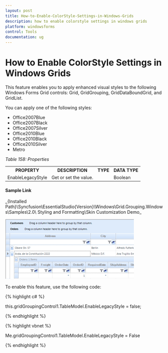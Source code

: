 ```yaml
---
layout: post
title: How-to-Enable-ColorStyle-Settings-in-Windows-Grids
description: how to enable colorstyle settings in windows grids
platform: windowsforms
control: Tools
documentation: ug
---
```


# How to Enable ColorStyle Settings in Windows Grids

This feature enables you to apply enhanced visual styles to the following Windows Forms Grid controls: Grid, GridGrouping, GridDataBoundGrid, and GridList. 

You can apply one of the following styles: 

* Office2007Blue
* Office2007Black
* Office2007Silver
* Office2010Blue
* Office2010Black
* Office2010Silver
* Metro

_Table 158: Properties_

<table>
<tr>
<th>
PROPERTY</th><th>
DESCRIPTION</th><th>
TYPE</th><th>
DATA TYPE</th></tr>
<tr>
<td>
EnableLegacyStyle</td><td>
Get or set the value.</td><td>
</td><td>
Boolean </td></tr>
</table>

#### Sample Link

_{Installed Path}\Syncfusion\EssentialStudio\{Version}\Windows\Grid.Grouping.Windows\Samples\2.0\ Styling and Formatting\Skin Customization Demo\_

![](How-to-Enable-ColorStyle-Settings-in-Windows-Grids_images/How-to-Enable-ColorStyle-Settings-in-Windows-Grids_img1.png)





To enable this feature, use the following code:

{% highlight c# %}



this.gridGroupingControl1.TableModel.EnableLegacyStyle  = false;


{% endhighlight %}

{% highlight vbnet %}



Me.gridGroupingControl1.TableModel.EnableLegacyStyle  = False


{% endhighlight %}

